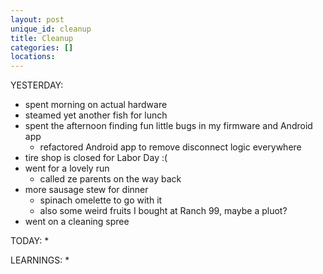 ```yaml
---
layout: post
unique_id: cleanup
title: Cleanup
categories: []
locations: 
---
```


YESTERDAY:
* spent morning on actual hardware
* steamed yet another fish for lunch
* spent the afternoon finding fun little bugs in my firmware and Android app
  * refactored Android app to remove disconnect logic everywhere
* tire shop is closed for Labor Day :(
* went for a lovely run
  * called ze parents on the way back
* more sausage stew for dinner
  * spinach omelette to go with it
  * also some weird fruits I bought at Ranch 99, maybe a pluot?
* went on a cleaning spree

TODAY:
* 

LEARNINGS:
* 
